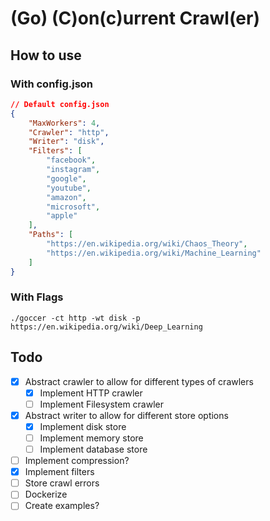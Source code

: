 # (Go) (C)on(c)urrent Crawl(er)

## How to use

### With config.json

```JSON
// Default config.json
{
	"MaxWorkers": 4,
	"Crawler": "http",
	"Writer": "disk",
	"Filters": [
		"facebook",
		"instagram",
		"google",
		"youtube",
		"amazon",
		"microsoft",
		"apple"
	],
	"Paths": [
		"https://en.wikipedia.org/wiki/Chaos_Theory",
		"https://en.wikipedia.org/wiki/Machine_Learning"
	]
}
```

### With Flags

```./goccer -ct http -wt disk -p https://en.wikipedia.org/wiki/Deep_Learning```

## Todo
* [X] Abstract crawler to allow for different types of crawlers 
	* [X] Implement HTTP crawler
	* [ ] Implement Filesystem crawler
* [X] Abstract writer to allow for different store options
	* [X] Implement disk store
	* [ ] Implement memory store
	* [ ] Implement database store
* [ ] Implement compression?
* [X] Implement filters
* [ ] Store crawl errors
* [ ] Dockerize
* [ ] Create examples?